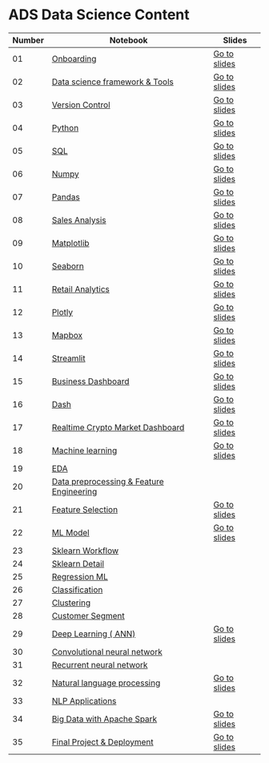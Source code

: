 ﻿# ADS Data Science Content 




| Number | Notebook |  Slides |
| ----- |  ----- |  ----- | 
| 01 | [Onboarding](https://github.com/Heytec/ADS_REV_code/tree/main/01%20Lesson%20Onboarding) |  [Go to slides](https://www.beautiful.ai/player/-MdltxANBmKvXvYTffNN) |
| 02 | [Data science framework & Tools](https://github.com/Heytec/ADS_REV_code/blob/main/02%20Lesson%20Data%20science%20framework%20%26%20Tools/02Lesson%20Data%20framework%20%26%20Tools.pdf) |  [Go to slides](https://github.com/Heytec/ADS_REV_code/blob/main/02%20Lesson%20Data%20science%20framework%20%26%20Tools/02Lesson%20Data%20framework%20%26%20Tools.pdf) |
| 03 | [Version Control](https://github.com/Heytec/ADS_REV_code/blob/main/03%20Lesson%20Version%20Control/03%20lesson%20Version%20Control%20(%20Git%20%26%20Github).ipynb) |  [Go to slides](https://github.com/Heytec/ADS_REV_code/blob/main/03%20Lesson%20Version%20Control/03%20Lesson%20(Version%20Control).pdf) |
| 04 | [Python](https://github.com/Heytec/ADS_REV_code/blob/main/04%20Lesson%20Programming%20(Python)/04%20Pthon%20basic%20syntax%20%20.ipynb) |  [Go to slides](https://github.com/Heytec/ADS_REV_code/blob/main/04%20Lesson%20Programming%20(Python)/04%20Python.pdf) |
| 05 | [SQL](https://github.com/Heytec/ADS_REV_code/blob/main/05%20lesson%20Database%20%26%20SQL/Database%20%26%20SQL.ipynb) |  [Go to slides](https://github.com/Heytec/ADS_REV_code/blob/main/05%20lesson%20Database%20%26%20SQL/05%20Lesson%20Database%20%26%20SQL.pdf) |
| 06 | [Numpy](https://github.com/Heytec/ADS_REV_code/blob/main/06%20Lesson%20Numpy/Numpy%20Detailed%20.ipynb) |  [Go to slides](https://github.com/Heytec/ADS_REV_code/blob/main/06%20Lesson%20Numpy/06%20%20NumPy%20.pdf) |
| 07 | [Pandas](https://github.com/Heytec/ADS_REV_code/blob/main/07%20Lesson%20Pandas/Lesson7%20(Pandas).ipynb) |  [Go to slides](https://github.com/Heytec/ADS_REV_code/blob/main/07%20Lesson%20Pandas/07%20Lesson%20%20Pandas%20.pdf) |
| 08 | [Sales Analysis](https://github.com/Heytec/ADS_REV_code/blob/main/08%20Lesson%20Sales%20Analysis/Sales%20Analysis.ipynb) |  [Go to slides](https://github.com/Heytec/ADS_REV_code/blob/main/08%20Lesson%20Sales%20Analysis/08%20Sales%20analysis.pdf) |
| 09 | [Matplotlib](https://github.com/Heytec/ADS_REV_code/blob/main/09%20Lesson%20Matplotlib/Matplotlib%20basics%20.ipynb) |  [Go to slides](https://github.com/Heytec/ADS_REV_code/blob/main/09%20Lesson%20Matplotlib/09%20Matplotlib.pdf) |
| 10 | [Seaborn](https://github.com/Heytec/ADS_REV_code/blob/main/010%20Lesson%20Seaborn/Seaborn.ipynb) |  [Go to slides](https://github.com/Heytec/ADS_REV_code/blob/main/010%20Lesson%20Seaborn/10%C2%A0%20Seaborn.pdf) |
| 11 | [Retail Analytics](https://github.com/Heytec/ADS_REV_code/blob/main/011%20lesson%20Retail%20%20analytics/Retail_Customer_Analysis.ipynb) |  [Go to slides](https://github.com/Heytec/ADS_REV_code/blob/main/011%20lesson%20Retail%20%20analytics/Retail%20Analytics.pdf) |
| 12 | [Plotly](https://github.com/Heytec/ADS_REV_code/blob/main/012%20Lesson%20Plotly/Plotly%20Express.ipynb) |  [Go to slides](https://github.com/Heytec/ADS_REV_code/blob/main/012%20Lesson%20Plotly/012%20Plotly.pdf) |
| 13 | [Mapbox](https://github.com/Heytec/ADS_REV_code/blob/main/013%20Lesson%20%20Mapbox/Mapbox%20basic.ipynb) |  [Go to slides](https://github.com/Heytec/ADS_REV_code/blob/main/013%20Lesson%20%20Mapbox/013%20Mapbox.pdf) |
| 14 | [Streamlit](https://github.com/Heytec/ADS_REV_code/blob/main/014%20Lesson%20Streamlit/app/first_app.py) |  [Go to slides](https://github.com/Heytec/ADS_REV_code/blob/main/014%20Lesson%20Streamlit/014%20Streamlit.pdf) |
| 15 | [Business Dashboard](https://github.com/Heytec/ADS_REV_code/blob/main/015%20Lesson%20Business%20Dashboard/Dashboard/main.py) |  [Go to slides](https://github.com/Heytec/ADS_REV_code/blob/main/015%20Lesson%20Business%20Dashboard/Screenshot_61.png) |
| 16 | [Dash](https://github.com/Heytec/ADS_REV_code/blob/main/016%20Lesson%20%20Dash/Dash%20notes.ipynb) |  [Go to slides](https://www.beautiful.ai/player/-MdltxANBmKvXvYTffNN) |
| 17 | [Realtime Crypto Market Dashboard](https://github.com/Heytec/ADS_REV_code/blob/main/017%20Lesson%20Realtime%20Crypto%20Market%20Dashboard/Dashboard%20app/main.py) |  [Go to slides](https://github.com/Heytec/ADS_REV_code/blob/main/017%20Lesson%20Realtime%20Crypto%20Market%20Dashboard/Screenshot_148.png) |
| 18 | [Machine learning](https://github.com/Heytec/ADS_REV_code/blob/main/018%20Lesson%20%20Machine%20learning/Machine%20Learning%20Pipeline.pdf) |  [Go to slides](https://github.com/Heytec/ADS_REV_code/blob/main/018%20Lesson%20%20Machine%20learning/Machine%20Learning%20Pipeline.pdf) |
| 19 | [EDA](https://github.com/Heytec/ADS_REV_code/blob/main/019%20lesson%20%20EDA/Exploratory%20data%20analysis.ipynb) |   |
| 20 | [Data preprocessing & Feature Engineering](https://github.com/Heytec/ADS_REV_code/blob/main/020%20Lesson%20%20Data%20preprocessing%20%26%20Feature%20Engineering/Data%20preprocessing%20and%20Feature%20Engineering%20.ipynb) |   |
| 21 | [Feature Selection](https://github.com/Heytec/ADS_REV_code/blob/main/021%20Lesson%20Data%20Selection/Feature%20Selection.ipynb) |  [Go to slides](https://github.com/Heytec/ADS_REV_code/blob/main/021%20Lesson%20Data%20Selection/Feature%20Selection.pdf) |
| 22 | [ML Model](https://github.com/Heytec/ADS_REV_code/blob/main/022%20Lesson%20Model/ML%20Models.pdf) |  [Go to slides](https://github.com/Heytec/ADS_REV_code/blob/main/022%20Lesson%20Model/ML%20Models.pdf) |
| 23 | [Sklearn Workflow](https://github.com/Heytec/ADS_REV_code/blob/main/023%20Lesson%20Sklearn%20Workflow/Lesson%2022%20Scikit-learn%20Workflow%20.ipynb) |  |
| 24 | [Sklearn Detail](https://github.com/Heytec/ADS_REV_code/blob/main/024%20lesson%20Sklearn%20Part2/23%20Lesson%20Sklearn%20Details.ipynb) |   |
| 25 | [Regression ML](https://github.com/Heytec/ADS_REV_code/blob/main/025%20Lesson%20Regression/Regression%20PP.ipynb) |   |
| 26 | [Classification](https://github.com/Heytec/ADS_REV_code/blob/main/026%20Lesson%20Classification/Classification_Credit%20Risk%20Management.ipynb) |   |
| 27 | [Clustering](https://github.com/Heytec/ADS_REV_code/blob/main/027%20Lesson%20Clustering/Clustering.ipynb) |   |
| 28 | [Customer Segment](https://github.com/Heytec/ADS_REV_code/tree/main/028%20Lessson%20Customer%20Segment) |   |
| 29 | [Deep Learning ( ANN)](https://github.com/Heytec/ADS_REV_code/blob/main/029%20Deep%20Learning%20(%20ANN)/Deep%20Learning%20(ANN).ipynb) |  [Go to slides](https://github.com/Heytec/ADS_REV_code/blob/main/029%20Deep%20Learning%20(%20ANN)/Deep%20Learning%20(1).pdf) |
| 30 | [Convolutional neural network](https://github.com/Heytec/ADS_REV_code/blob/main/030%20CNN/CNN%20(%20Malaria%20Screener%20).ipynb) |   |
| 31 | [Recurrent neural network](https://github.com/Heytec/ADS_REV_code/blob/main/031%20RNN/Sales%20Forecasting(RNN%26%20LSTM).ipynb) |   |
| 32 | [Natural language processing](https://github.com/Heytec/ADS_REV_code/blob/main/032%20Lesson%20NLP%20Basics/Natural%20Language%20Processing%20.ipynb) |  [Go to slides](https://github.com/Heytec/ADS_REV_code/blob/main/032%20Lesson%20NLP%20Basics/NLP.pdf) |
| 33 | [NLP Applications ](https://github.com/Heytec/ADS_REV_code/blob/main/033%20Lesson%20NLP%20Appliations%20(%20Sentiment%20Analysis)/Transformers%20(Hugging%20Face).ipynb) |   |
| 34 | [Big Data with Apache Spark](https://github.com/Heytec/ADS_REV_code/blob/main/034%20Lesson%20%20Big%20Data%20with%20Apache%20%20Spark/Big_Data_Analysis_%26_ML_With_Apache_Spark(Python).ipynb) |  [Go to slides](https://github.com/Heytec/ADS_REV_code/blob/main/034%20Lesson%20%20Big%20Data%20with%20Apache%20%20Spark/Big%C2%A0%20Data.pdf) |
| 35 | [Final Project & Deployment](https://github.com/Heytec/ADS_REV_code/blob/main/035%20Lesson%20Final%20%20Project%20%26%20Deployment/Build%20End%20to%20End%20Machine%20learning%20Project/End-to-end%20machine%20learning%20pipeline%20%26%20APP.ipynb) |  [Go to slides](https://github.com/Heytec/ADS_REV_code/blob/main/035%20Lesson%20Final%20%20Project%20%26%20Deployment/Final%20Project%20Guidelines%20Notes/Final%C2%A0%20Project.pdf) |
